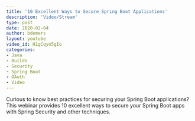 ```yaml
---
title: '10 Excellent Ways to Secure Spring Boot Applications'
description: 'Video/Stream'
type: post
date: 2020-02-04
author: bdemers
layout: youtube
video_id: H1gCqyo5gIo
categories:
- Java
- Builds
- Security
- Spring Boot
- OAuth
- Video
---
```


Curious to know best practices for securing your Spring Boot applications? This webinar provides 10 excellent ways to secure your Spring Boot apps with Spring Security and other techniques.

